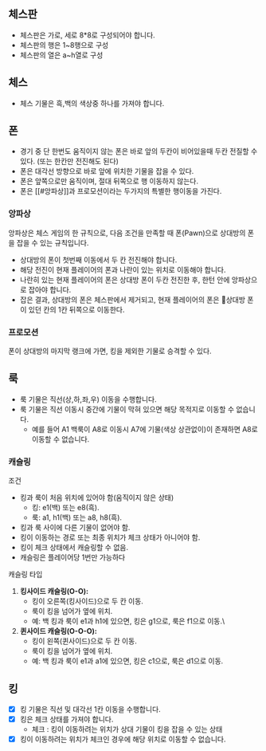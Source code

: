 ## 체스판

- 체스판은 가로, 세로 8*8로 구성되어야 합니다.
- 체스판의 행은 1~8행으로 구성
- 체스판의 열은 a~h열로 구성

## 체스

- 체스 기물은 흑,백의 색상중 하나를 가져야 합니다.

## 폰

- 경기 중 단 한번도 움직이지 않는 폰은 바로 앞의 두칸이 비어있을때 두칸 전질할 수 있다. (또는 한칸만 전진해도 된다)
- 폰은 대각선 방향으로 바로 앞에 위치한 기물을 잡을 수 있다.
- 폰은 앞쪽으로만 움직이며, 절대 뒤쪽으로 행 이동하지 않는다.
- 폰은 [[#앙파상]]과 프로모션이라는 두가지의 특별한 행이동을 가진다.

### 앙파상

앙파상은 체스 게임의 한 규칙으로, 다음 조건을 만족할 때 폰(Pawn)으로 상대방의 폰을 잡을 수 있는 규칙입니다.

- 상대방의 폰이 첫번째 이동에서 두 칸 전진해야 합니다.
- 해당 전진이 현재 플레이어의 폰과 나란이 있는 위치로 이동해야 합니다.
- 나란히 있는 현재 플레이어의 폰은 상대방 폰이 두칸 전진한 후, 한턴 안에 앙파상으로 잡아야 합니다.
- 잡은 결과, 상대방의 폰은 체스판에서 제거되고, 현재 플레이어의 폰은 상대방 폰이 있던 칸의 1칸 뒤쪽으로 이동한다.

### 프로모션

폰이 상대방의 마지막 랭크에 가면, 킹을 제외한 기물로 승격할 수 있다.

## 룩

- 룩 기물은 직선(상,하,좌,우) 이동을 수행합니다.
- 룩 기물은 직선 이동시 중간에 기물이 막혀 있으면 해당 목적지로 이동할 수 없습니다.
    - 예를 들어 A1 백룩이 A8로 이동시 A7에 기물(색상 상관없이)이 존재하면 A8로 이동할 수 없습니다.

### 캐슬링

조건

- 킹과 룩이 처음 위치에 있어야 함(움직이지 않은 상태)
    - 킹: e1(백) 또는 e8(흑).
    - 룩: a1, h1(백) 또는 a8, h8(흑).
- 킹과 룩 사이에 다른 기물이 없어야 함.
- 킹이 이동하는 경로 또는 최종 위치가 체크 상태가 아니어야 함.
- 킹이 체크 상태에서 캐슬링할 수 없음.
- 캐슬링은 플레이어당 1번만 가능하다

캐슬링 타입

1. **킹사이드 캐슬링(O-O):**
    - 킹이 오른쪽(킹사이드)으로 두 칸 이동.
    - 룩이 킹을 넘어가 옆에 위치.
    - 예: 백 킹과 룩이 e1과 h1에 있으면, 킹은 g1으로, 룩은 f1으로 이동.\
2. **퀸사이드 캐슬링(O-O-O):**
    - 킹이 왼쪽(퀸사이드)으로 두 칸 이동.
    - 룩이 킹을 넘어가 옆에 위치.
    - 예: 백 킹과 룩이 e1과 a1에 있으면, 킹은 c1으로, 룩은 d1으로 이동.

## 킹

- [x] 킹 기물은 직선 및 대각선 1칸 이동을 수행합니다.
- [x] 킹은 체크 상태를 가져야 합니다.
    - 체크 : 킹이 이동하려는 위치가 상대 기물이 킹을 잡을 수 있는 상태
- [x] 킹이 이동하려는 위치가 체크인 경우에 해당 위치로 이동할 수 없습니다.
